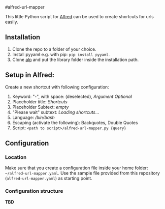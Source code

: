 #alfred-url-mapper

This little Python script for [Alfred](http://www.alfredapp.com) can be used to create shortcuts for urls easily.

## Installation
1. Clone the repo to a folder of your choice.
1. Install pyyaml e.g. with pip: `pip install pyyaml`.
1. Clone [alp](https://github.com/phyllisstein/alp) and put the library folder inside the installation path.

## Setup in Alfred:
Create a new shortcut with following configuration:

1. Keyword: "-", with space: (deselected), *Argument Optional*
1. Placeholder title: *Shortcuts*
1. Placeholder Subtext: *empty*
1. "Please wait" subtext: *Loading shortcuts...*
1. Language: */bin/bash*
1. Escaping (activate the following): Backquotes, Double Quotes
1. Script: `<path to script>/alfred-url-mapper.py {query}`

## Configuration

### Location
Make sure that you create a configuration file inside your home folder: `~/alfred-url-mapper.yaml`. Use the sample file provided from this repository (`alfred-url-mapper.yaml`) as starting point.

### Configuration structure
**TBD**